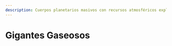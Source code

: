 ```yaml
---
description: Cuerpos planetarios masivos con recursos atmosféricos explotables.
---
```


# Gigantes Gaseosos

